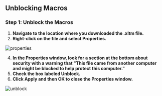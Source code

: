 ## <h2>Unblocking Macros</h2>

### **Step 1: Unblock the Macros**
1. **Navigate to the location where you downloaded the .xltm file.**
2. **Right-click on the file and select Properties.**

<img src="https://github.com/microsoft/DecodingSuperUsage/blob/DecodingSuperUsage/properties.png" alt="properties">

4. **In the Properties window, look for a section at the bottom about security with a warning that "This file came from another computer and might be blocked to help protect this computer."**
5. **Check the box labeled Unblock.**
6. **Click Apply and then OK to close the Properties window.**

<img src="https://github.com/microsoft/DecodingSuperUsage/blob/DecodingSuperUsage/unblock.png" alt="unblock">

